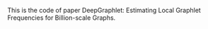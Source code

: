 This is the code of paper DeepGraphlet: Estimating Local Graphlet Frequencies for Billion-scale Graphs.
